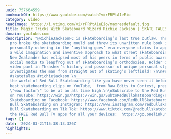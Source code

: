 ```yaml
---
uuid: 757664559
bookmarkOf: https://www.youtube.com/watch?v=rFRPtA1eEio
category: video
headImage: https://i.ytimg.com/vi/rFRPtA1eEio/maxresdefault.jpg
title: Magic Tricks With Skateboard Wizard Richie Jackson | SKATE TALES
domain: youtube.com
description: "@RichieJacksonFC is skateboarding’s last true outlaw. The Death Skateboards
  pro broke the skateboarding mould and threw its unwritten rule book in the bin,
  personally ushering in the ‘anything goes’ era everyone claims to applaud today.\n\nWith
  a wild imagination and inventive approach to what street skateboarding can be, the
  New Zealander has eclipsed most of his peers in terms of public awareness by using
  social media to leapfrog out of skateboarding’s orthodoxies. Holder of the most-watched
  video part in Thrasher’s history and possessor of unique personal style, Madars
  investigates the man from straight out of skating’s leftfield! \n\n#skateboarding
  #skatetales #richiejackson \n______________________________________________\n\nExperience
  the world of Red Bull Skateboarding like you have never seen it before. With the
  best skateboarding clips on YouTube,  from Raw Edits to Contest, prepare for your
  \"wow factor\" to be at an all time high.\n\nSubscribe to the Red Bull Skateboarding
  on YouTube: https://win.gs/https://win.gs/SubtoRedBullSkateboarding\n\nRed Bull
  Skateboarding on Facebook: https://www.facebook.com/RedBullSkateboarding\n\nRed
  Bull Skateboarding on Instagram: https://www.instagram.com/redbullskate/\n\nRed
  Bull Skateboarding on Tik Tok: https://www.tiktok.com/@redbullskateboarding\n\nGet
  the FREE Red Bull TV apps for all your devices:  https://go.onelink.me/351027264/35a30660"
tags: []
date: '2024-03-21T15:38:13.326Z'
highlights: 
---
```



